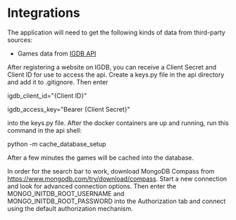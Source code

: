 # Integrations

The application will need to get the following kinds of data from third-party sources:

- Games data from [IGDB API](https://www.igdb.com/api)

After registering a website on IGDB, you can receive a Client Secret and Client ID for use to access the api. Create a keys.py file in the api directory and add it to .gitignore. Then enter


igdb_client_id="{Client ID}"

igdb_access_key="Bearer {Client Secret}"


into the keys.py file. After the docker containers are up and running, run this command in the api shell:


python -m cache_database_setup


After a few minutes the games will be cached into the database.


In order for the search bar to work, download MongoDB Compass from https://www.mongodb.com/try/download/compass. Start a new connection and look for advanced connection options. Then enter the MONGO_INITDB_ROOT_USERNAME and MONGO_INITDB_ROOT_PASSWORD into the Authorization tab and connect using the default authorization mechanism.
